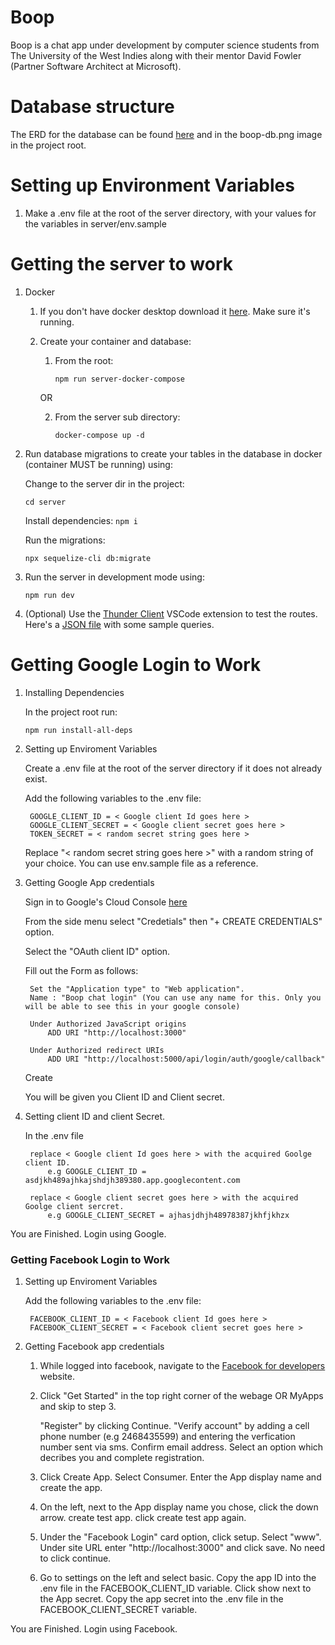 # Boop

Boop is a chat app under development by computer science students from The University of the West Indies along with their mentor David Fowler (Partner Software Architect at Microsoft).

# Database structure

The ERD for the database can be found [here](https://dbdiagram.io/d/612bbd55825b5b0146e9aed7) and in the boop-db.png image in the project root.

# Setting up Environment Variables
1. Make a .env file at the root of the server directory, with your values for the variables in server/env.sample

# Getting the server to work

1. Docker
    1. If you don't have docker desktop download it [here](https://www.docker.com/products/docker-desktop). Make sure it's running.
    2. Create your container and database:
        1. From the root:
    
            `npm run server-docker-compose`

        OR

        2. From the server sub directory:

            `docker-compose up -d`

2. Run database migrations to create your tables in the database in docker (container MUST be running) using:

    Change to the server dir in the project:

    `cd server`

    Install dependencies:
    `npm i`

    Run the migrations:

    `npx sequelize-cli db:migrate`
    
3. Run the server in development mode using:
    
    `npm run dev`

4. (Optional) Use the [Thunder Client](https://marketplace.visualstudio.com/items?itemName=rangav.vscode-thunder-client) VSCode extension to test the routes. Here's a [JSON file](https://drive.google.com/drive/folders/14SfX97UpaPSqzPgeuLMLAoRXbzHXtx0O?usp=sharing) with some sample queries.

# Getting Google Login to Work

1. Installing Dependencies

    In the project root run:

    `npm run install-all-deps`

2. Setting up Enviroment Variables

    Create a .env file at the root of the server directory if it does not already exist.

    Add the following variables to the .env file:

        GOOGLE_CLIENT_ID = < Google client Id goes here >
        GOOGLE_CLIENT_SECRET = < Google client secret goes here >
        TOKEN_SECRET = < random secret string goes here >
    
    Replace "< random secret string goes here >" with a random string of your choice. You can use env.sample file as a reference.
 
3. Getting Google App credentials
    
    Sign in to Google's Cloud Console [here](https://accounts.google.com/ServiceLogin/signinchooser?service=cloudconsole&passive=1209600&osid=1&continue=https%3A%2F%2Fconsole.cloud.google.com%2Fapis%2Fcredentials%3Fref%3Dhttps%3A%2F%2Fwww.google.com%2F&followup=https%3A%2F%2Fconsole.cloud.google.com%2Fapis%2Fcredentials%3Fref%3Dhttps%3A%2F%2Fwww.google.com%2F&flowName=GlifWebSignIn&flowEntry=ServiceLogin)
 
    From the side menu select "Credetials" then  "+ CREATE CREDENTIALS" option.

    Select the "OAuth client ID" option.

    Fill out the Form as follows:

        Set the "Application type" to "Web application".
        Name : "Boop chat login" (You can use any name for this. Only you will be able to see this in your google console)
        
        Under Authorized JavaScript origins
            ADD URI "http://localhost:3000"
        
        Under Authorized redirect URIs
            ADD URI "http://localhost:5000/api/login/auth/google/callback"

    Create

    You will be given you Client ID and Client secret.

4. Setting client ID and client Secret.
    
    In the .env file

        replace < Google client Id goes here > with the acquired Goolge client ID.
            e.g GOOGLE_CLIENT_ID = asdjkh489ajhkajshdjh389380.app.googlecontent.com

        replace < Google client secret goes here > with the acquired Goolge client sercret.
            e.g GOOGLE_CLIENT_SECRET = ajhasjdhjh48978387jkhfjkhzx

You are Finished. Login using Google.


### Getting Facebook Login to Work

1. Setting up Enviroment Variables

    Add the following variables to the .env file:

        FACEBOOK_CLIENT_ID = < Facebook client Id goes here >
        FACEBOOK_CLIENT_SECRET = < Facebook client secret goes here >

2. Getting Facebook app credentials

    1. While logged into facebook, navigate to the [Facebook for developers](https://developers.facebook.com/) website.

    2. Click "Get Started" in the top right corner of the webage OR MyApps and skip to step 3.

        "Register" by clicking Continue.
        "Verify account" by adding a cell phone number (e.g 2468435599) and entering the verfication number sent via sms. 
        Confirm email address.
        Select an option which decribes you and complete registration. 

    3. Click Create App.
        Select Consumer.
        Enter the App display name and create the app.

    4. On the left, next to the App display name you chose, click the down arrow.
        create test app.
        click create test app again.
    
    5. Under the "Facebook Login" card option, click setup.
        Select "www".
        Under site URL enter "http://localhost:3000" and click save.
        No need to click continue.
    
    6. Go to settings on the left and select basic.
        Copy the app ID into the .env file in the FACEBOOK_CLIENT_ID variable.
        Click show next to the App secret.
        Copy the app secret into the .env file in the FACEBOOK_CLIENT_SECRET variable.

You are Finished. Login using Facebook.
